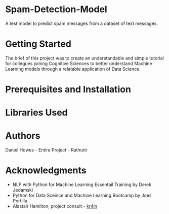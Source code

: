 # Spam-Detection-Model
A test model to predict spam messages from a dataset of text messages.

# Getting Started
The brief of this project was to create an understandable and simple tutorial for collegues joining Cognitive Sciences to better understand Machine Learning models through a relatable application of Data Science.

# Prerequisites and Installation
# Libraries Used 
# Authors
Daniel Howes - Entire Project - Rathunt 
# Acknowledgments 
* NLP with Python for Machine Learning Essentail Training by Derek Jedamski
* Python for Data Sceince and Machine Learning Bootcamp by Joes Portilla
* Alastair Hamilton, project consult - [kr4in](https://github.com/kr4in/)
